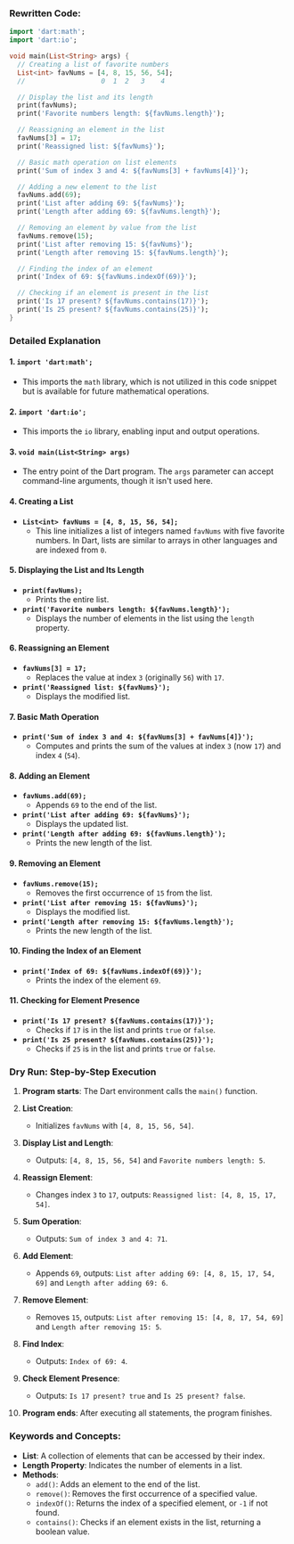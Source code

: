 
### Rewritten Code:
```dart
import 'dart:math';
import 'dart:io';

void main(List<String> args) {
  // Creating a list of favorite numbers
  List<int> favNums = [4, 8, 15, 56, 54];
  //                   0  1  2   3    4

  // Display the list and its length
  print(favNums);
  print('Favorite numbers length: ${favNums.length}');

  // Reassigning an element in the list
  favNums[3] = 17;
  print('Reassigned list: ${favNums}');

  // Basic math operation on list elements
  print('Sum of index 3 and 4: ${favNums[3] + favNums[4]}');

  // Adding a new element to the list
  favNums.add(69);
  print('List after adding 69: ${favNums}');
  print('Length after adding 69: ${favNums.length}');

  // Removing an element by value from the list
  favNums.remove(15);
  print('List after removing 15: ${favNums}');
  print('Length after removing 15: ${favNums.length}');

  // Finding the index of an element
  print('Index of 69: ${favNums.indexOf(69)}');

  // Checking if an element is present in the list
  print('Is 17 present? ${favNums.contains(17)}');
  print('Is 25 present? ${favNums.contains(25)}');
}
```

### Detailed Explanation

#### 1. `import 'dart:math';`
- This imports the `math` library, which is not utilized in this code snippet but is available for future mathematical operations.

#### 2. `import 'dart:io';`
- This imports the `io` library, enabling input and output operations.

#### 3. `void main(List<String> args)`
- The entry point of the Dart program. The `args` parameter can accept command-line arguments, though it isn't used here.

#### 4. Creating a List
- **`List<int> favNums = [4, 8, 15, 56, 54];`**
  - This line initializes a list of integers named `favNums` with five favorite numbers. In Dart, lists are similar to arrays in other languages and are indexed from `0`.

#### 5. Displaying the List and Its Length
- **`print(favNums);`**
  - Prints the entire list.
- **`print('Favorite numbers length: ${favNums.length}');`**
  - Displays the number of elements in the list using the `length` property.

#### 6. Reassigning an Element
- **`favNums[3] = 17;`**
  - Replaces the value at index `3` (originally `56`) with `17`.
- **`print('Reassigned list: ${favNums}');`**
  - Displays the modified list.

#### 7. Basic Math Operation
- **`print('Sum of index 3 and 4: ${favNums[3] + favNums[4]}');`**
  - Computes and prints the sum of the values at index `3` (now `17`) and index `4` (`54`).

#### 8. Adding an Element
- **`favNums.add(69);`**
  - Appends `69` to the end of the list.
- **`print('List after adding 69: ${favNums}');`**
  - Displays the updated list.
- **`print('Length after adding 69: ${favNums.length}');`**
  - Prints the new length of the list.

#### 9. Removing an Element
- **`favNums.remove(15);`**
  - Removes the first occurrence of `15` from the list.
- **`print('List after removing 15: ${favNums}');`**
  - Displays the modified list.
- **`print('Length after removing 15: ${favNums.length}');`**
  - Prints the new length of the list.

#### 10. Finding the Index of an Element
- **`print('Index of 69: ${favNums.indexOf(69)}');`**
  - Prints the index of the element `69`.

#### 11. Checking for Element Presence
- **`print('Is 17 present? ${favNums.contains(17)}');`**
  - Checks if `17` is in the list and prints `true` or `false`.
- **`print('Is 25 present? ${favNums.contains(25)}');`**
  - Checks if `25` is in the list and prints `true` or `false`.

### Dry Run: Step-by-Step Execution

1. **Program starts**: The Dart environment calls the `main()` function.

2. **List Creation**:
   - Initializes `favNums` with `[4, 8, 15, 56, 54]`.

3. **Display List and Length**:
   - Outputs: `[4, 8, 15, 56, 54]` and `Favorite numbers length: 5`.

4. **Reassign Element**:
   - Changes index `3` to `17`, outputs: `Reassigned list: [4, 8, 15, 17, 54]`.

5. **Sum Operation**:
   - Outputs: `Sum of index 3 and 4: 71`.

6. **Add Element**:
   - Appends `69`, outputs: `List after adding 69: [4, 8, 15, 17, 54, 69]` and `Length after adding 69: 6`.

7. **Remove Element**:
   - Removes `15`, outputs: `List after removing 15: [4, 8, 17, 54, 69]` and `Length after removing 15: 5`.

8. **Find Index**:
   - Outputs: `Index of 69: 4`.

9. **Check Element Presence**:
   - Outputs: `Is 17 present? true` and `Is 25 present? false`.

10. **Program ends**: After executing all statements, the program finishes.

### Keywords and Concepts:
- **List**: A collection of elements that can be accessed by their index.
- **Length Property**: Indicates the number of elements in a list.
- **Methods**: 
  - `add()`: Adds an element to the end of the list.
  - `remove()`: Removes the first occurrence of a specified value.
  - `indexOf()`: Returns the index of a specified element, or `-1` if not found.
  - `contains()`: Checks if an element exists in the list, returning a boolean value.

